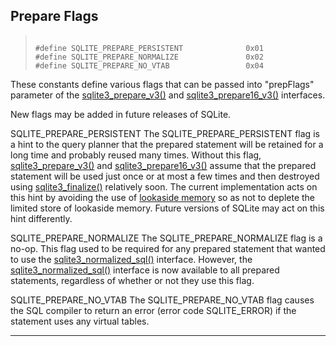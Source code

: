## Prepare Flags




> ```
> 
> #define SQLITE_PREPARE_PERSISTENT              0x01
> #define SQLITE_PREPARE_NORMALIZE               0x02
> #define SQLITE_PREPARE_NO_VTAB                 0x04
> 
> ```



These constants define various flags that can be passed into
"prepFlags" parameter of the [sqlite3\_prepare\_v3()](#sqlite3_prepare) and
[sqlite3\_prepare16\_v3()](#sqlite3_prepare) interfaces.


New flags may be added in future releases of SQLite.




SQLITE\_PREPARE\_PERSISTENT
The SQLITE\_PREPARE\_PERSISTENT flag is a hint to the query planner
that the prepared statement will be retained for a long time and
probably reused many times. Without this flag, [sqlite3\_prepare\_v3()](#sqlite3_prepare)
and [sqlite3\_prepare16\_v3()](#sqlite3_prepare) assume that the prepared statement will
be used just once or at most a few times and then destroyed using
[sqlite3\_finalize()](#sqlite3_finalize) relatively soon. The current implementation acts
on this hint by avoiding the use of [lookaside memory](malloc.html#lookaside) so as not to
deplete the limited store of lookaside memory. Future versions of
SQLite may act on this hint differently.



SQLITE\_PREPARE\_NORMALIZE
The SQLITE\_PREPARE\_NORMALIZE flag is a no\-op. This flag used
to be required for any prepared statement that wanted to use the
[sqlite3\_normalized\_sql()](#sqlite3_expanded_sql) interface. However, the
[sqlite3\_normalized\_sql()](#sqlite3_expanded_sql) interface is now available to all
prepared statements, regardless of whether or not they use this
flag.



SQLITE\_PREPARE\_NO\_VTAB
The SQLITE\_PREPARE\_NO\_VTAB flag causes the SQL compiler
to return an error (error code SQLITE\_ERROR) if the statement uses
any virtual tables.





---


